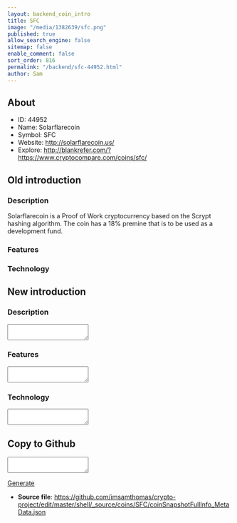 ```yaml
---
layout: backend_coin_intro
title: SFC
image: "/media/1382639/sfc.png"
published: true
allow_search_engine: false
sitemap: false
enable_comment: false
sort_order: 816
permalink: "/backend/sfc-44952.html"
author: Sam
---
```


## About

- ID: 44952
- Name: Solarflarecoin
- Symbol: SFC
- Website: http://solarflarecoin.us/
- Explore: http://blankrefer.com/?https://www.cryptocompare.com/coins/sfc/


## Old introduction

### Description

<p>Solarflarecoin is a Proof of Work cryptocurrency based on the Scrypt hashing algorithm. The coin has a 18% premine that is to be used as a development fund.</p>

### Features


### Technology




## New introduction


### Description
<textarea id="meta_description" name="description"></textarea>

### Features
<textarea id="meta_features" name="features"></textarea>

### Technology
<textarea id="meta_technology" name="technology"></textarea>


## Copy to Github

<textarea id="coinsnapshotfullinfo_metadata"></textarea>

<a href="#gen" onclick="generateMetaDatJson()">Generate</a>

- **Source file**: <a href="https://github.com/imsamthomas/crypto-project/edit/master/shell/_source/coins/SFC/coinSnapshotFullInfo_MetaData.json">https://github.com/imsamthomas/crypto-project/edit/master/shell/_source/coins/SFC/coinSnapshotFullInfo_MetaData.json</a>

